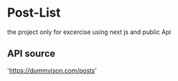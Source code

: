 # Post-List
the project only for excercise using next js and public Api

## API source
'https://dummyjson.com/posts'
